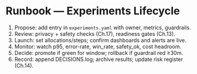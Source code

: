 # Runbook — Experiments Lifecycle

1) Propose: add entry in `experiments.yaml` with owner, metrics, guardrails.
2) Review: privacy + safety checks (Ch.17), readiness gates (Ch.13).
3) Launch: set allocations/steps; confirm dashboards and alerts are live.
4) Monitor: watch p95, error-rate, win_rate, safety_ok, cost headroom.
5) Decide: promote if green for window; rollback if guardrail red ≥30m.
6) Record: append DECISIONS.log; archive results; update risk register (Ch.14).
